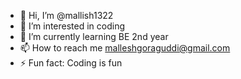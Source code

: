 - 👋 Hi, I’m @mallish1322
- 👀 I’m interested in coding
- 🌱 I’m currently learning BE 2nd year
- 📫 How to reach me malleshgoraguddi@gmail.com
- ⚡ Fun fact: Coding is fun

<!---
mallish1322/mallish1322 is a ✨ special ✨ repository because its `README.md` (this file) appears on your GitHub profile.
You can click the Preview link to take a look at your changes.
--->
